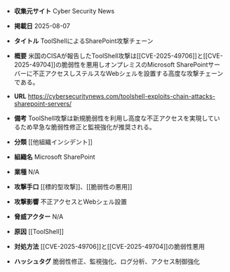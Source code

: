 - **収集元サイト**
Cyber Security News

- **掲載日**
2025-08-07

- **タイトル**
ToolShellによるSharePoint攻撃チェーン

- **概要**
米国のCISAが報告したToolShell攻撃は[[CVE-2025-49706]]と[[CVE-2025-49704]]の脆弱性を悪用しオンプレミスのMicrosoft SharePointサーバーに不正アクセスしステルスなWebシェルを設置する高度な攻撃チェーンである。

- **URL**
https://cybersecuritynews.com/toolshell-exploits-chain-attacks-sharepoint-servers/

- **備考**
ToolShell攻撃は新規脆弱性を利用し高度な不正アクセスを実現しているため早急な脆弱性修正と監視強化が推奨される。

- **分類**
[[他組織インシデント]]

- **組織名**
Microsoft SharePoint

- **業種**
N/A

- **攻撃手口**
[[標的型攻撃]]、[[脆弱性の悪用]]

- **攻撃影響**
不正アクセスとWebシェル設置

- **脅威アクター**
N/A

- **原因**
[[ToolShell]]

- **対処方法**
[[CVE-2025-49706]]と[[CVE-2025-49704]]の脆弱性悪用

- **ハッシュタグ**
脆弱性修正、監視強化、ログ分析、アクセス制御強化
